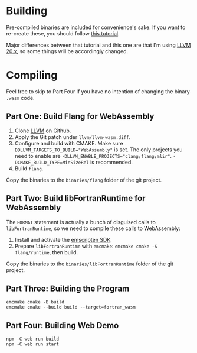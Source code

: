 # Building
Pre-compiled binaries are included for convenience's sake. If you want to re-create these, you should follow [this tutorial](https://gws.phd/posts/fortran_wasm/).

Major differences between that tutorial and this one are that I'm using [LLVM 20.x](https://github.com/llvm/llvm-project/tree/release/20.x), so some things will be accordingly changed.

# Compiling
Feel free to skip to Part Four if you have no intention of changing the binary `.wasm` code.

## Part One: Build Flang for WebAssembly

1. Clone [LLVM](https://github.com/llvm/llvm-project) on Github.
2. Apply the Git patch under `llvm/llvm-wasm.diff`.
3. Configure and build with CMAKE. Make sure `-DDLLVM_TARGETS_TO_BUILD="WebAssembly"` is set. The only projects you need to enable are `-DLLVM_ENABLE_PROJECTS="clang;flang;mlir"`. `-DCMAKE_BUILD_TYPE=MinSizeRel` is recommended.
4. Build `flang`.

Copy the binaries to the `binaries/flang` folder of the git project.

## Part Two: Build libFortranRuntime for WebAssembly

The `FORMAT` statement is actually a bunch of disguised calls to `libFortranRuntime`, so we need to compile these calls to WebAssembly:

1. Install and activate the [emscripten SDK](https://emscripten.org/docs/getting_started).
2. Prepare `libFortranRuntime` with `emcmake`: `emcmake cmake -S flang/runtime`, then build.

Copy the binaries to the `binaries/libFortranRuntime` folder of the git project.

## Part Three: Building the Program

```
emcmake cmake -B build
emcmake cmake --build build --target=fortran_wasm
```

## Part Four: Building Web Demo
```
npm -C web run build
npm -C web run start
```